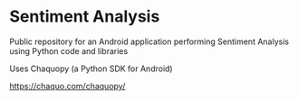 # Sentiment Analysis

Public repository for an Android application performing Sentiment Analysis using Python code and libraries


Uses Chaquopy (a Python SDK for Android)

https://chaquo.com/chaquopy/
